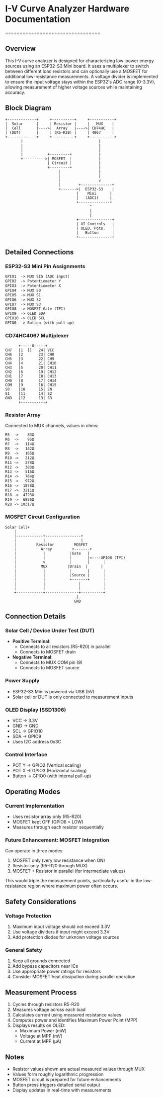 # I-V Curve Analyzer Hardware Documentation
=================================

## Overview
This I-V curve analyzer is designed for characterizing low-power energy sources using an ESP32-S3 Mini board. It uses a multiplexer to switch between different load resistors and can optionally use a MOSFET for additional low-resistance measurements. A voltage divider is implemented to ensure the input voltage stays within the ESP32's ADC range (0-3.3V), allowing measurement of higher voltage sources while maintaining accuracy.

## Block Diagram
```ascii
+-------------+     +----------+     +-----------+
|  Solar      |     | Resistor |     |   MUX    |
|  Cell       |---->|  Array   |---->| CD74HC   |
| (DUT)       |     | (R5-R20) |     | 4067     |
+-------------+     +----------+     +-----------+
       |                                  |
       |                                  |
       |                                  |
       |           +---------+            |
       +---------->| MOSFET  |            |
                   | Circuit |            |
                   +---------+            |
                        |                 |
                        |                 |
                        |                 v
                        |        +--------------+
                        +------->|  ESP32-S3    |
                                |    Mini      |
                                |   (ADC1)     |
                                +--------------+
                                      ^
                                      |
                                      |
                                +---------------+
                                | UI Controls   |
                                | OLED, Pots,   |
                                |   Button      |
                                +---------------+
```

## Detailed Connections
### ESP32-S3 Mini Pin Assignments
```markdown
GPIO1  -> MUX SIG (ADC input)
GPIO2  -> Potentiometer Y
GPIO3  -> Potentiometer X
GPIO4  -> MUX S0
GPIO5  -> MUX S1
GPIO6  -> MUX S2
GPIO7  -> MUX S3
GPIO8  -> MOSFET Gate (TPI)
GPIO9  -> OLED SDA
GPIO10 -> OLED SCL
GPIO0  -> Button (with pull-up)
```

### CD74HC4067 Multiplexer
```ascii
      +-----U-----+
CH7   |1  []   24| VCC
CH6   |2       23| CH8
CH5   |3       22| CH9
CH4   |4       21| CH10
CH3   |5       20| CH11
CH2   |6       19| CH12
CH1   |7       18| CH13
CH0   |8       17| CH14
COM   |9       16| CH15
S0    |10      15| EN
S1    |11      14| S2
GND   |12      13| S3
      +-----------+
```

### Resistor Array
Connected to MUX channels, values in ohms:
```markdown
R5  ->    83Ω
R6  ->    95Ω
R7  ->   114Ω
R8  ->   142Ω
R9  ->   165Ω
R10 ->   212Ω
R11 ->   278Ω
R12 ->   383Ω
R13 ->   516Ω
R14 ->   764Ω
R15 ->   972Ω
R16 ->  1878Ω
R17 ->  3211Ω
R18 ->  4723Ω
R19 ->  6856Ω
R20 -> 10317Ω
```

### MOSFET Circuit Configuration
```ascii
Solar Cell+
    |
    |------------+----------------+
    |            |                |
    |         Resistor         MOSFET
    |           Array         +-------+
    |            |           |Gate   |
    |            |           |       |<----GPIO8 (TPI)
    |            v           |       |      |
    |           MUX         |Drain  |      |
    |            |           |       |      |
    |            |           |Source |      |
    |            |           +-------+      |
    |            |               |          |
    |            |               |          |
    +------------+---------------+----------+
                                |
                               GND
```

## Connection Details

### Solar Cell / Device Under Test (DUT)
- **Positive Terminal**: 
  - Connects to all resistors (R5-R20) in parallel
  - Connects to MOSFET drain
- **Negative Terminal**: 
  - Connects to MUX COM pin (9)
  - Connects to MOSFET source

### Power Supply
- ESP32-S3 Mini is powered via USB (5V)
- Solar cell or DUT is only connected to measurement inputs

### OLED Display (SSD1306)
- VCC -> 3.3V
- GND -> GND
- SCL -> GPIO10
- SDA -> GPIO9
- Uses I2C address 0x3C

### Control Interface
- POT Y -> GPIO2 (Vertical scaling)
- POT X -> GPIO3 (Horizontal scaling)
- Button -> GPIO0 (with internal pull-up)

## Operating Modes

### Current Implementation
- Uses resistor array only (R5-R20)
- MOSFET kept OFF (GPIO8 = LOW)
- Measures through each resistor sequentially

### Future Enhancement: MOSFET Integration
Can operate in three modes:
1. MOSFET only (very low resistance when ON)
2. Resistor only (R5-R20 through MUX)
3. MOSFET + Resistor in parallel (for intermediate values)

This would triple the measurement points, particularly useful in the low-resistance region where maximum power often occurs.

## Safety Considerations

### Voltage Protection
1. Maximum input voltage should not exceed 3.3V
2. Use voltage dividers if input might exceed 3.3V
3. Add protection diodes for unknown voltage sources

### General Safety
1. Keep all grounds connected
2. Add bypass capacitors near ICs
3. Use appropriate power ratings for resistors
4. Consider MOSFET heat dissipation during parallel operation

## Measurement Process
1. Cycles through resistors R5-R20
2. Measures voltage across each load
3. Calculates current using measured resistance values
4. Computes power and identifies Maximum Power Point (MPP)
5. Displays results on OLED:
   - Maximum Power (mW)
   - Voltage at MPP (mV)
   - Current at MPP (µA)

## Notes
- Resistor values shown are actual measured values through MUX
- Values form roughly logarithmic progression
- MOSFET circuit is prepared for future enhancements
- Button press triggers detailed serial output
- Display updates in real-time with measurements
